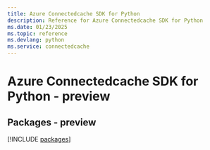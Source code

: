 ```yaml
---
title: Azure Connectedcache SDK for Python
description: Reference for Azure Connectedcache SDK for Python
ms.date: 01/23/2025
ms.topic: reference
ms.devlang: python
ms.service: connectedcache
---
```

# Azure Connectedcache SDK for Python - preview
## Packages - preview
[!INCLUDE [packages](connectedcache-index.md)]